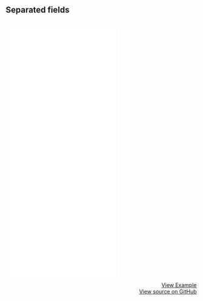 ## Separated fields
<br>
<iframe style="margin-bottom: 8px;height:660px;" border="0" frameborder="0" height="660" scrolling="no" src="/framepay-docs/examples/example4.html"></iframe>
<a target="_blank" href="example4.html" style="display: block; text-align: right;">View Example</a>
<a href="https://github.com/Rebilly/framepay-docs/blob/master/docs/.vuepress/public/examples/example4.html" style="margin-bottom: 60px; display: block; text-align: right;">View source on GitHub</a>
